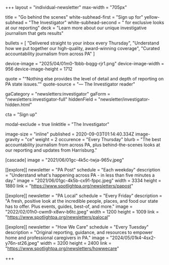 +++
layout = "individual-newsletter"
max-width = "705px"

title = "Go behind the scenes"
white-subhead-first = "Sign up for"
yellow-subhead = "The Investigator"
white-subhead-second = " for exclusive looks at our reporting"
deck = "Learn more about our unique investigative journalism that gets results"

bullets = [
  "Delivered straight to your inbox every Thursday",
  "Understand how we put together our high-quality, award-winning coverage",
  "Curated accountability journalism from across PA"
]

device-image = "2025/04/01m0-1bbb-bqgg-rjr1.png"
device-image-width = 956
device-image-height = 1712

quote = "“Nothing else provides the level of detail and depth of reporting on PA state issues.”"
quote-source = "— The Investigator reader"

gaCategory = "newsletters:investigator"
gaForm = "newsletters:investigator-full"
hiddenField = "newsletter/investigator-hidden.html"

cta = "Sign up"

modal-exclude = true
linktitle = "The Investigator"

image-size = "inline" 
published = 2020-09-03T01:14:40.334Z 
image-gravity = "ce" 
weight = 2 
occurence = "Every Thursday"
blurb = "The best accountability journalism from across PA, plus behind-the-scenes looks at our reporting and updates from Harrisburg."

[cascade] 
image = "2021/06/01gc-4k5c-twja-965v.jpeg" 

[[explore]]
newsletter = "PA Post"
schedule = "Each weekday"
description = "Understand what's happening across PA - in less than five minutes a day."
image = "2021/06/01gc-4k5b-cx91-fppc.jpeg"
width = 3334
height = 1880
link = "https://www.spotlightpa.org/newsletters/papost"

[[explore]]
newsletter = "PA Local"
schedule = "Every Friday"
description = "A fresh, positive look at the incredible people, places, and food our state has to offer. Plus events, guides, best-of, and more."
image = "2022/02/01h0-cwm9-x8wv-b6tc.jpeg"
width = 1200
height = 1009
link = "https://www.spotlightpa.org/newsletters/palocal"

[[explore]]
newsletter = "How We Care"
schedule = "Every Tuesday"
description = "Original reporting, guidance, and resources to empower home and professional caregivers in PA."
image = "2024/05/01k4-4sx2-y76n-st26.jpeg"
width = 3200
height = 2400
link = "https://www.spotlightpa.org/newsletters/howwecare"



+++

